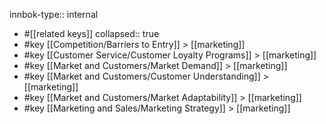 innbok-type:: internal
- #[[related keys]]
collapsed:: true
- #key [[Competition/Barriers to Entry]] > [[marketing]]
- #key [[Customer Service/Customer Loyalty Programs]] > [[marketing]]
- #key [[Market and Customers/Market Demand]] > [[marketing]]
- #key [[Market and Customers/Customer Understanding]] > [[marketing]]
- #key [[Market and Customers/Market Adaptability]] > [[marketing]]
- #key [[Marketing and Sales/Marketing Strategy]] > [[marketing]]




